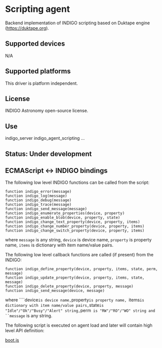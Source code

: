 # Scripting agent

Backend implementation of INDIGO scripting based on Duktape engine (https://duktape.org).

## Supported devices

N/A

## Supported platforms

This driver is platform independent.

## License

INDIGO Astronomy open-source license.

## Use

indigo_server indigo_agent_scripting ...

## Status: Under development

## ECMAScript <-> INDIGO bindings

The following low level INDIGO functions can be called from the script: 

```
function indigo_error(message)
function indigo_log(message)
function indigo_debug(message)
function indigo_trace(message)
function indigo_send_message(message)
function indigo_enumerate_properties(device, property)
function indigo_enable_blob(device, property, state)
function indigo_change_text_property(device, property, items)
function indigo_change_number_property(device, property, items)
function indigo_change_switch_property(device, property, items)
```

where ```message``` is any string, ```device``` is device name, ```property``` is property name,  ```items``` is dictionary with item name/value pairs.

The following low level callback functions are called (if present) from the INDIGO: 

```
function indigo_define_property(device, property, items, state, perm, message)
function indigo_update_property(device, property, items, state, message)
function indigo_delete_property(device, property, message)
function indigo_send_message(device, message)
```

where ````device``` is device name, ```property``` is property name,  ```items``` is dictionary with item name/value pairs, ```state``` is "Idle"/"Ok"/"Busy"/"Alert" string, ```perm``` is "RW"/"RO"/"WO" string and ``message``` is any string.

The following script is executed on agent load and later will contain high level API definition:

[boot.js](https://github.com/indigo-astronomy/indigo/blob/master/indigo_drivers/agent_scripting/boot.js)
